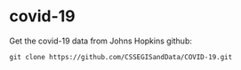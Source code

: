 # covid-19

Get the covid-19 data from Johns Hopkins github:

    git clone https://github.com/CSSEGISandData/COVID-19.git

